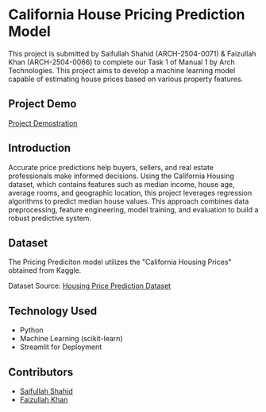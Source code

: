 # California House Pricing Prediction Model

This project is submitted by Saifullah Shahid (ARCH-2504-0071) & Faizullah Khan (ARCH-2504-0066) to complete our Task 1 of Manual 1 by Arch Technologies. This project aims to develop a machine learning model capable of estimating house prices based on various property features. 


## Project Demo
[Project Demostration](https://youtu.be/Ov_xNCxcq3A)


## Introduction
Accurate price predictions help buyers, sellers, and real estate professionals make informed decisions. Using the California Housing dataset, which contains features such as median income, house age, average rooms, and geographic location, this project leverages regression algorithms to predict median house values. This approach combines data preprocessing, feature engineering, model training, and evaluation to build a robust predictive system.

## Dataset

The Pricing Prediciton model utilizes the "California Housing Prices" obtained from Kaggle.

Dataset Source: [Housing Price Prediction Dataset](https://www.kaggle.com/datasets/camnugent/california-housing-prices/code?datasetId=5227&sortBy=voteCount)

## Technology Used
- Python
- Machine Learning (scikit-learn)
- Streamlit for Deployment


## Contributors
- [Saifullah Shahid](https://github.com/SaifullahShahid)
- [Faizullah Khan](https://github.com/faizullahkhan1)



